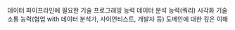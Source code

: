 데이터 파이프라인에 필요한 기술
프로그래밍 능력
데이터 분석 능력(쿼리)
시각화 기술
소통 능력(협업 with 데이터 분석가, 사이언티스트, 개발자 등)
도메인에 대한 깊은 이해

